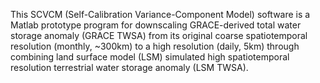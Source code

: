 This SCVCM (Self-Calibration Variance-Component Model) software is a Matlab prototype program for downscaling GRACE-derived total water storage anomaly (GRACE TWSA) from its original coarse spatiotemporal resolution (monthly, ~300km) to a high resolution (daily, 5km) through combining land surface model (LSM) simulated high spatiotemporal resolution terrestrial water storage anomaly (LSM TWSA).
